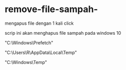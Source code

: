 # remove-file-sampah-
mengapus file dengan 1 kali click 

scrip ini akan menghapus file sampah pada windows 10

"C:\Windows\Prefetch"

"C:\Users\R\AppData\Local\Temp"

"C:\Windows\Temp" 
